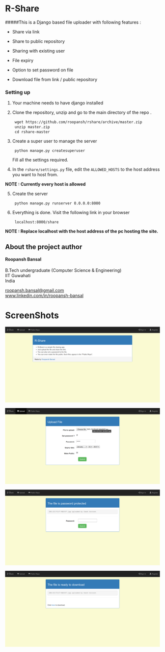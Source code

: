 # R-Share
#####This is a Django based file uploader with following features :
  
  - Share via link

  - Share to public repository

  - Sharing with existing user

  - File expiry

  - Option to set password on file

  - Download file from link / public repository
  
### Setting up

1. Your machine needs to have django installed

2. Clone the repository, unzip and go to the main directory of the repo .

        wget https://github.com/roopansh/rshare/archive/master.zip
        unzip master.zip
        cd rshare-master

3. Create a super user to manage the server 
        
        python manage.py createsuperuser
        
   Fill all the settings required.

4. In the ``rshare/settings.py`` file, edit the ``ALLOWED_HOSTS`` to the host address you want to host from.
    
**NOTE : Currently every host is allowed**

5. Create the server
        
        python manage.py runserver 0.0.0.0:8000

6. Everything is done. Visit the following link in your browser 
        
        localhost:8000/share
        
**NOTE : Replace localhost with the host address of the pc hosting the site.**

## About the project author
#### Roopansh Bansal
B.Tech undergraduate (Computer Science & Engineering)  
IIT Guwahati  
India  

roopansh.bansal@gmail.com  
www.linkedin.com/in/roopansh-bansal


# ScreenShots

![Home Page](/screenshots/Home.png "Main Page")

![Upload](/screenshots/Upload.png "Upload")

![Password Protected](/screenshots/Password.png "Password")

![Download](/screenshots/Download.png "Download")

